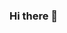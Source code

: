 ### Hi there 👋

<!--
**leo1489/leo1489** is a ✨ _special_ ✨ repository because its `README.md` (this file) appears on your GitHub profile.

Here are some ideas to get you started:
Hi! 👋 My name is Leonel Revelo and I'm a data scientist and Electronic Engineer
I explore and extract information hidden in the data to propose optimization tools.

In the last months I finished Henry's bootcamp, where I deepened my knowledge in Python, SQL and machine learning, and learned new tools as Power BI, Docker, hive, among others. These can be seen in the projects made during the bootcamp:

The team project on seismic alerts
The individual projects:
ETL with python and MySQL
Machine learning model to classify real state data
Data analysis of plane crashes since 1908
I'm currently working to grow as a data scientists.

How you can reach me:

📧 leonel_revelo@hotmail.com
💻 Linkedin


- 🔭 I’m currently working on ...
- 🌱 I’m currently learning ...
- 👯 I’m looking to collaborate on ...
- 🤔 I’m looking for help with ...
- 💬 Ask me about ...
- 📫 How to reach me: ...
- 😄 Pronouns: ...
- ⚡ Fun fact: ...
-->
